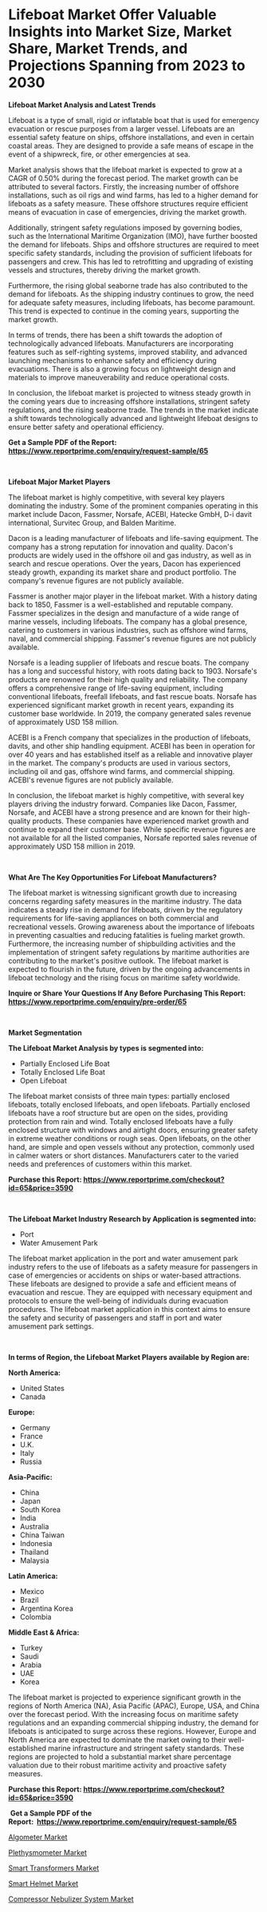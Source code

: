 <p><h1>Lifeboat Market Offer Valuable Insights into Market Size, Market Share, Market Trends, and Projections Spanning from 2023 to 2030</h1></p><p><strong>Lifeboat Market Analysis and Latest Trends</strong></p>
<p><p>Lifeboat is a type of small, rigid or inflatable boat that is used for emergency evacuation or rescue purposes from a larger vessel. Lifeboats are an essential safety feature on ships, offshore installations, and even in certain coastal areas. They are designed to provide a safe means of escape in the event of a shipwreck, fire, or other emergencies at sea.</p><p>Market analysis shows that the lifeboat market is expected to grow at a CAGR of 0.50% during the forecast period. The market growth can be attributed to several factors. Firstly, the increasing number of offshore installations, such as oil rigs and wind farms, has led to a higher demand for lifeboats as a safety measure. These offshore structures require efficient means of evacuation in case of emergencies, driving the market growth.</p><p>Additionally, stringent safety regulations imposed by governing bodies, such as the International Maritime Organization (IMO), have further boosted the demand for lifeboats. Ships and offshore structures are required to meet specific safety standards, including the provision of sufficient lifeboats for passengers and crew. This has led to retrofitting and upgrading of existing vessels and structures, thereby driving the market growth.</p><p>Furthermore, the rising global seaborne trade has also contributed to the demand for lifeboats. As the shipping industry continues to grow, the need for adequate safety measures, including lifeboats, has become paramount. This trend is expected to continue in the coming years, supporting the market growth.</p><p>In terms of trends, there has been a shift towards the adoption of technologically advanced lifeboats. Manufacturers are incorporating features such as self-righting systems, improved stability, and advanced launching mechanisms to enhance safety and efficiency during evacuations. There is also a growing focus on lightweight design and materials to improve maneuverability and reduce operational costs.</p><p>In conclusion, the lifeboat market is projected to witness steady growth in the coming years due to increasing offshore installations, stringent safety regulations, and the rising seaborne trade. The trends in the market indicate a shift towards technologically advanced and lightweight lifeboat designs to ensure better safety and operational efficiency.</p></p>
<p><strong>Get a Sample PDF of the Report:&nbsp; <a href="https://www.reportprime.com/enquiry/request-sample/65">https://www.reportprime.com/enquiry/request-sample/65</a></strong></p>
<p>&nbsp;</p>
<p><strong>Lifeboat Major Market Players</strong></p>
<p><p>The lifeboat market is highly competitive, with several key players dominating the industry. Some of the prominent companies operating in this market include Dacon, Fassmer, Norsafe, ACEBI, Hatecke GmbH, D-i davit international, Survitec Group, and Balden Maritime.</p><p>Dacon is a leading manufacturer of lifeboats and life-saving equipment. The company has a strong reputation for innovation and quality. Dacon's products are widely used in the offshore oil and gas industry, as well as in search and rescue operations. Over the years, Dacon has experienced steady growth, expanding its market share and product portfolio. The company's revenue figures are not publicly available.</p><p>Fassmer is another major player in the lifeboat market. With a history dating back to 1850, Fassmer is a well-established and reputable company. Fassmer specializes in the design and manufacture of a wide range of marine vessels, including lifeboats. The company has a global presence, catering to customers in various industries, such as offshore wind farms, naval, and commercial shipping. Fassmer's revenue figures are not publicly available.</p><p>Norsafe is a leading supplier of lifeboats and rescue boats. The company has a long and successful history, with roots dating back to 1903. Norsafe's products are renowned for their high quality and reliability. The company offers a comprehensive range of life-saving equipment, including conventional lifeboats, freefall lifeboats, and fast rescue boats. Norsafe has experienced significant market growth in recent years, expanding its customer base worldwide. In 2019, the company generated sales revenue of approximately USD 158 million.</p><p>ACEBI is a French company that specializes in the production of lifeboats, davits, and other ship handling equipment. ACEBI has been in operation for over 40 years and has established itself as a reliable and innovative player in the market. The company's products are used in various sectors, including oil and gas, offshore wind farms, and commercial shipping. ACEBI's revenue figures are not publicly available.</p><p>In conclusion, the lifeboat market is highly competitive, with several key players driving the industry forward. Companies like Dacon, Fassmer, Norsafe, and ACEBI have a strong presence and are known for their high-quality products. These companies have experienced market growth and continue to expand their customer base. While specific revenue figures are not available for all the listed companies, Norsafe reported sales revenue of approximately USD 158 million in 2019.</p></p>
<p>&nbsp;</p>
<p><strong>What Are The Key Opportunities For Lifeboat Manufacturers?</strong></p>
<p><p>The lifeboat market is witnessing significant growth due to increasing concerns regarding safety measures in the maritime industry. The data indicates a steady rise in demand for lifeboats, driven by the regulatory requirements for life-saving appliances on both commercial and recreational vessels. Growing awareness about the importance of lifeboats in preventing casualties and reducing fatalities is fueling market growth. Furthermore, the increasing number of shipbuilding activities and the implementation of stringent safety regulations by maritime authorities are contributing to the market's positive outlook. The lifeboat market is expected to flourish in the future, driven by the ongoing advancements in lifeboat technology and the rising focus on maritime safety worldwide.</p></p>
<p><strong>Inquire or Share Your Questions If Any Before Purchasing This Report: <a href="https://www.reportprime.com/enquiry/pre-order/65">https://www.reportprime.com/enquiry/pre-order/65</a></strong></p>
<p>&nbsp;</p>
<p><strong>Market Segmentation</strong></p>
<p><strong>The Lifeboat Market Analysis by types is segmented into:</strong></p>
<p><ul><li>Partially Enclosed Life Boat</li><li>Totally Enclosed Life Boat</li><li>Open Lifeboat</li></ul></p>
<p><p>The lifeboat market consists of three main types: partially enclosed lifeboats, totally enclosed lifeboats, and open lifeboats. Partially enclosed lifeboats have a roof structure but are open on the sides, providing protection from rain and wind. Totally enclosed lifeboats have a fully enclosed structure with windows and airtight doors, ensuring greater safety in extreme weather conditions or rough seas. Open lifeboats, on the other hand, are simple and open vessels without any protection, commonly used in calmer waters or short distances. Manufacturers cater to the varied needs and preferences of customers within this market.</p></p>
<p><strong>Purchase this Report:&nbsp;<a href="https://www.reportprime.com/checkout?id=65&price=3590">https://www.reportprime.com/checkout?id=65&price=3590</a></strong></p>
<p>&nbsp;</p>
<p><strong>The Lifeboat Market Industry Research by Application is segmented into:</strong></p>
<p><ul><li>Port</li><li>Water Amusement Park</li></ul></p>
<p><p>The lifeboat market application in the port and water amusement park industry refers to the use of lifeboats as a safety measure for passengers in case of emergencies or accidents on ships or water-based attractions. These lifeboats are designed to provide a safe and efficient means of evacuation and rescue. They are equipped with necessary equipment and protocols to ensure the well-being of individuals during evacuation procedures. The lifeboat market application in this context aims to ensure the safety and security of passengers and staff in port and water amusement park settings.</p></p>
<p>&nbsp;</p>
<p><strong>In terms of Region, the Lifeboat Market Players available by Region are:</strong></p>
<p>
    <p> <strong> North America: </strong>
        <ul>
            <li>United States</li>
            <li>Canada</li>
        </ul>
        </p> 
    <p> <strong> Europe: </strong>
        <ul>
            <li>Germany</li>
            <li>France</li>
            <li>U.K.</li>
            <li>Italy</li>
            <li>Russia</li>
        </ul>
        </p> 
    <p> <strong> Asia-Pacific: </strong>
        <ul>
            <li>China</li>
            <li>Japan</li>
            <li>South Korea</li>
            <li>India</li>
            <li>Australia</li>
            <li>China Taiwan</li>
            <li>Indonesia</li>
            <li>Thailand</li>
            <li>Malaysia</li>
        </ul>
        </p> 
    <p> <strong> Latin America: </strong>
        <ul>
            <li>Mexico</li>
            <li>Brazil</li>
            <li>Argentina Korea</li>
            <li>Colombia</li>
        </ul>
        </p> 
    <p> <strong> Middle East & Africa: </strong>
        <ul>
            <li>Turkey</li>
            <li>Saudi</li>
            <li>Arabia</li>
            <li>UAE</li>
            <li>Korea</li>
        </ul>
    </p>
    </p>
<p><p>The lifeboat market is projected to experience significant growth in the regions of North America (NA), Asia Pacific (APAC), Europe, USA, and China over the forecast period. With the increasing focus on maritime safety regulations and an expanding commercial shipping industry, the demand for lifeboats is anticipated to surge across these regions. However, Europe and North America are expected to dominate the market owing to their well-established marine infrastructure and stringent safety standards. These regions are projected to hold a substantial market share percentage valuation due to their robust maritime activity and proactive safety measures.</p></p>
<p><strong>Purchase this Report: <a href="https://www.reportprime.com/checkout?id=65&price=3590">https://www.reportprime.com/checkout?id=65&price=3590</a></strong></p>
<p>&nbsp;<strong>Get a Sample PDF of the Report:&nbsp;&nbsp;<a href="https://www.reportprime.com/enquiry/request-sample/65">https://www.reportprime.com/enquiry/request-sample/65</a></strong></p>
<p><strong></strong></p>
<p><p><a href="https://www.linkedin.com/pulse/algometer-market-share-amp-new-trends-analysis-report-type-mppne/">Algometer Market</a></p><p><a href="https://www.linkedin.com/pulse/plethysmometer-market-size-2023-2030-global-industrial-rcdoe/">Plethysmometer Market</a></p><p><a href="https://medium.com/@elzaziemann1943/smart-transformers-market-analysis-and-sze-forecasted-for-period-from-2023-to-2030-9930f3986d40">Smart Transformers Market</a></p><p><a href="https://medium.com/@vallieemard78/smart-helmet-market-exploring-market-share-market-trends-and-future-growth-193aafcddd88">Smart Helmet Market</a></p><p><a href="https://www.linkedin.com/pulse/compressor-nebulizer-system-market-challenges-opportunities-nsete/">Compressor Nebulizer System Market</a></p></p>